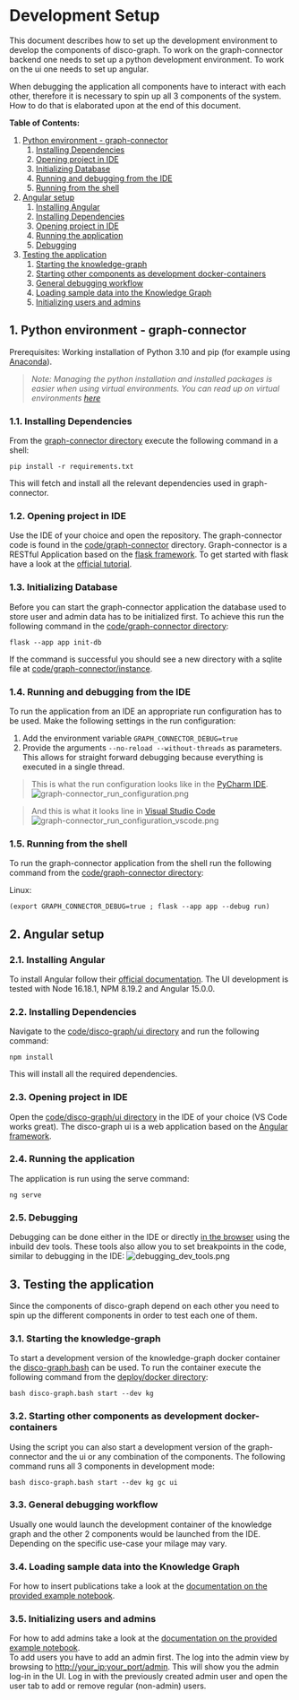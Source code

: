 # Development Setup

This document describes how to set up the development environment to develop the components of
disco-graph. To work on the graph-connector backend one needs to set up a python development environment. To work on the
ui one needs to set up angular.

When debugging the application all components have to interact with each other, therefore it is necessary to spin up all
3 components of the system. How to do that is elaborated upon at the end of this document.

**Table of Contents:**
1. [Python environment - graph-connector](#1-python-environment---graph-connector)
   1. [Installing Dependencies](#11-installing-dependencies)
   2. [Opening project in IDE](#12-opening-project-in-ide)
   3. [Initializing Database](#13-initializing-database)
   4. [Running and debugging from the IDE](#14-running-and-debugging-from-the-ide)
   5. [Running from the shell](#15-running-from-the-shell)
2. [Angular setup](#2-angular-setup)
   1. [Installing Angular](#21-installing-angular)
   2. [Installing Dependencies](#22-installing-dependencies)
   3. [Opening project in IDE](#23-opening-project-in-ide)
   4. [Running the application](#24-running-the-application)
   5. [Debugging](#25-debugging)
3. [Testing the application](#3-testing-the-application)
   1. [Starting the knowledge-graph](#31-starting-the-knowledge-graph)
   2. [Starting other components as development docker-containers](#32-starting-other-components-as-development-docker-containers)
   3. [General debugging workflow](#33-general-debugging-workflow)
   4. [Loading sample data into the Knowledge Graph](#34-loading-sample-data-into-the-knowledge-graph)
   5. [Initializing users and admins](#35-initializing-users-and-admins)

## 1. Python environment - graph-connector
Prerequisites: Working installation of Python 3.10 and pip (for example using [Anaconda](https://www.anaconda.com/)).

> _Note: Managing the python installation and installed packages is easier when using virtual environments. You can read
> up on virtual environments [here](https://packaging.python.org/en/latest/guides/installing-using-pip-and-virtual-environments/)_ 

### 1.1. Installing Dependencies 
From the [graph-connector directory](../code/graph-connector) execute the following command in a shell:
```shell
pip install -r requirements.txt
```
This will fetch and install all the relevant dependencies used in graph-connector.

### 1.2. Opening project in IDE
Use the IDE of your choice and open the repository. The graph-connector code is found in the [code/graph-connector](../code/graph-connector)
directory. Graph-connector is a RESTful Application based on the [flask framework](https://flask.palletsprojects.com/).
To get started with flask have a look at the [official tutorial](https://flask.palletsprojects.com/en/2.2.x/tutorial/).

### 1.3. Initializing Database
Before you can start the graph-connector application the database used to store user and admin data has to be initialized 
first. To achieve this run the following command in the [code/graph-connector directory](../code/graph-connector):
```shell
flask --app app init-db
```
If the command is successful you should see a new directory with a sqlite file at 
[code/graph-connector/instance](../code/graph-connector/instance).

### 1.4. Running and debugging from the IDE
To run the application from an IDE an appropriate run configuration has to be used.
Make the following settings in the run configuration:
1. Add the environment variable `GRAPH_CONNECTOR_DEBUG=true`
2. Provide the arguments `--no-reload --without-threads` as parameters. This allows for straight forward debugging because
everything is executed in a single thread.



> This is what the run configuration looks like in the [PyCharm IDE](https://www.jetbrains.com/pycharm/).\
>![graph-connector_run_configuration.png](resources/graph-connector_run_configuration_pycharm.png)

> And this is what it looks line in [Visual Studio Code](https://code.visualstudio.com/)\
> ![graph-connector_run_configuration_vscode.png](resources%2Fgraph-connector_run_configuration_vscode.png)

### 1.5. Running from the shell
To run the graph-connector application from the shell run the following command from the [code/graph-connector directory](../code/graph-connector):

Linux:
```shell
(export GRAPH_CONNECTOR_DEBUG=true ; flask --app app --debug run)
```

## 2. Angular setup
### 2.1. Installing Angular
To install Angular follow their [official documentation](https://angular.io/guide/setup-local).
The UI development is tested with Node 16.18.1, NPM 8.19.2 and Angular 15.0.0.

### 2.2. Installing Dependencies
Navigate to the [code/disco-graph/ui directory](../code/disco-graph/ui) and run the following command:
```shell
npm install
```
This will install all the required dependencies.

### 2.3. Opening project in IDE
Open the [code/disco-graph/ui directory](../code/disco-graph/ui) in the IDE of your choice (VS Code works great).
The disco-graph ui is a web application based on the [Angular framework](https://angular.io/).

### 2.4. Running the application
The application is run using the serve command:
```shell
ng serve
```

### 2.5. Debugging
Debugging can be done either in the IDE or directly [in the browser](https://www.browserstack.com/guide/debug-angular-app-in-chrome) 
using the inbuild dev tools. These tools also allow you to set breakpoints in the code, similar to debugging in the IDE:
![debugging_dev_tools.png](resources%2Fdebugging_dev_tools.png)

## 3. Testing the application
Since the components of disco-graph depend on each other you need to spin up the different components in order to test
each one of them.

### 3.1. Starting the knowledge-graph
To start a development version of the knowledge-graph docker container the [disco-graph.bash](../deploy/docker/disco-graph.bash) 
can be used. To run the container execute the following command from the [deploy/docker directory](../deploy/docker):
```shell
bash disco-graph.bash start --dev kg
```
### 3.2. Starting other components as development docker-containers
Using the script you can also start a development version of the graph-connector and the ui or any combination of the
components. The following command runs all 3 components in development mode:
```shell
bash disco-graph.bash start --dev kg gc ui
```

### 3.3. General debugging workflow
Usually one would launch the development container of the knowledge graph and the other 2 components would be launched from 
the IDE. Depending on the specific use-case your milage may vary.

### 3.4. Loading sample data into the Knowledge Graph
For how to insert publications take a look at the [documentation on the provided example notebook](notebooks.md#load-example-publications).

### 3.5. Initializing users and admins
For how to add admins take a look at the [documentation on the provided example notebook](notebooks.md#add-admin-user).\
To add users you have to add an admin first. The log into the admin view by browsing to 
[http://your_ip:your_port/admin](). This will show you the admin log-in in the UI. Log in with the previously created 
admin user and open the user tab to add or remove regular (non-admin) users.